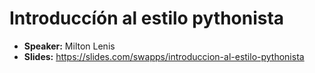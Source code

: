 # Introduccíón al estilo pythonista

- **Speaker:** Milton Lenis
- **Slides:** https://slides.com/swapps/introduccion-al-estilo-pythonista
